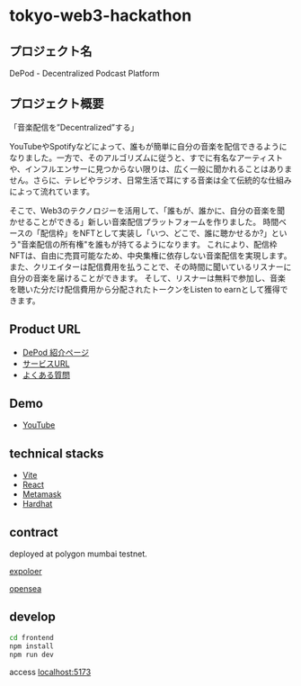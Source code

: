 # tokyo-web3-hackathon

## プロジェクト名
DePod - Decentralized Podcast Platform

## プロジェクト概要
「音楽配信を”Decentralized”する」

YouTubeやSpotifyなどによって、誰もが簡単に自分の音楽を配信できるようになりました。一方で、そのアルゴリズムに従うと、すでに有名なアーティストや、インフルエンサーに見つからない限りは、広く一般に聞かれることはありません。さらに、テレビやラジオ、日常生活で耳にする音楽は全て伝統的な仕組みによって流れています。

そこで、Web3のテクノロジーを活用して、「誰もが、誰かに、自分の音楽を聞かせることができる」新しい音楽配信プラットフォームを作りました。
時間ベースの「配信枠」をNFTとして実装し「いつ、どこで、誰に聴かせるか?」という"音楽配信の所有権"を誰もが持てるようになります。
これにより、配信枠NFTは、自由に売買可能なため、中央集権に依存しない音楽配信を実現します。
また、クリエイターは配信費用を払うことで、その時間に聞いているリスナーに自分の音楽を届けることができます。
そして、リスナーは無料で参加し、音楽を聴いた分だけ配信費用から分配されたトークンをListen to earnとして獲得できます。

## Product URL
* [DePod 紹介ページ](https://pmdao.notion.site/DePod-Decentralized-Podcast-Platform-f192854eb26d4e1498b71fe9245b2d05)
* [サービスURL](https://pm-dao.github.io/tokyo-web3-hackathon/)
* [よくある質問](https://www.notion.so/pmdao/DePod-Decentralized-Podcast-Platform-f192854eb26d4e1498b71fe9245b2d05#0fc158779dd34342869f72b717597dd7)

## Demo
* [YouTube](https://youtu.be/oYDzma7LO7g)

## technical stacks

* [Vite](https://ja.vitejs.dev/)
* [React](https://ja.reactjs.org/)
* [Metamask](https://chrome.google.com/webstore/detail/metamask/nkbihfbeogaeaoehlefnkodbefgpgknn?hl=ja)
* [Hardhat](https://hardhat.org/)

## contract

deployed at polygon mumbai testnet.

[expoloer](https://mumbai.polygonscan.com/address/0x250ad80574bf9733713A8cB38769F91264D7C5e1)

[opensea](https://testnets.opensea.io/ja/collection/pmtoken-v3)

## develop

```bash
cd frontend
npm install
npm run dev
```

access  [localhost:5173](http://localhost:5173/)
